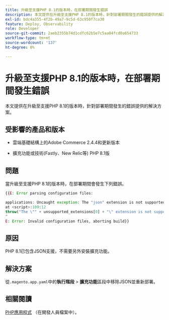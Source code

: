 ```yaml
---
title: 升級至支援PHP 8.1的版本時，在部署期間發生錯誤
description: 本文提供在升級至支援PHP 8.1的版本時，針對部署期間發生的錯誤提供的解決方案。
exl-id: bdc4a355-4f2b-49a7-9c5d-63c950f7ca30
feature: Deploy, Observability
role: Developer
source-git-commit: 2aeb2355b74d1cdfc62b5e7c5aa04fcd0a654733
workflow-type: tm+mt
source-wordcount: '137'
ht-degree: 0%

---
```


# 升級至支援PHP 8.1的版本時，在部署期間發生錯誤

本文提供在升級至支援PHP 8.1的版本時，針對部署期間發生的錯誤提供的解決方案。

## 受影響的產品和版本

* 雲端基礎結構上的Adobe Commerce 2.4.4和更新版本

* 擴充功能或技術(Fastly、New Relic等) PHP 8.1版

## 問題

當升級至支援PHP 8.1的版本時，在部署期間會發生下列錯誤。

```PHP
{{E: Error parsing configuration files:

applications: Uncaught exception: The "json" extension is not supported for php:8.1
at <script>:109:12
throw("The \"" + unsupported_extensions[0] + "\" extension is not supported for " + service.type);
^
E: Error: Invalid configuration files, aborting build}}
```

## 原因

PHP 8.1已包含JSON支援，不需要另外安裝擴充功能。

## 解決方案

從`.magento.app.yaml`中的&#x200B;**執行階段** > **擴充功能**&#x200B;區段中移除JSON並重新部署。

## 相關閱讀

[PHP應用程式](https://experienceleague.adobe.com/en/docs/commerce-cloud-service/user-guide/configure/app/php-settings) （在開發人員檔案中）。
